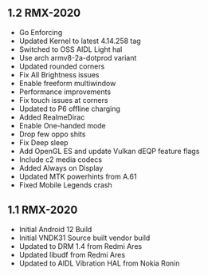 ## 1.2 RMX-2020

- Go Enforcing
- Updated Kernel to latest 4.14.258 tag
- Switched to OSS AIDL Light hal
- Use arch armv8-2a-dotprod variant
- Updated rounded corners
- Fix All Brightness issues 
- Enable freeform multiwindow
- Performance improvements
- Fix touch issues at corners
- Updated to P6 offline charging
- Added RealmeDirac
- Enable One-handed mode
- Drop few oppo shits
- Fix Deep sleep
- Add OpenGL ES and update Vulkan dEQP feature flags
- Include c2 media codecs
- Added Always on Display
- Updated MTK powerhints from A.61
- Fixed Mobile Legends crash

## 1.1 RMX-2020

- Initial Android 12 Build
- Initial VNDK31 Source built vendor build
- Updated to DRM 1.4 from Redmi Ares 
- Updated libudf from Redmi Ares
- Updated to AIDL Vibration HAL from Nokia Ronin
